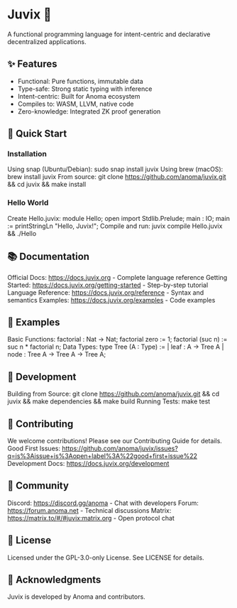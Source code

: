 # Juvix 🌟
A functional programming language for intent-centric and declarative decentralized applications.
## ✨ Features
- Functional: Pure functions, immutable data
- Type-safe: Strong static typing with inference  
- Intent-centric: Built for Anoma ecosystem
- Compiles to: WASM, LLVM, native code
- Zero-knowledge: Integrated ZK proof generation
## 🚀 Quick Start
### Installation
Using snap (Ubuntu/Debian): sudo snap install juvix
Using brew (macOS): brew install juvix
From source: git clone https://github.com/anoma/juvix.git && cd juvix && make install
### Hello World
Create Hello.juvix: module Hello; open import Stdlib.Prelude; main : IO; main := printStringLn "Hello, Juvix!";
Compile and run: juvix compile Hello.juvix && ./Hello
## 📚 Documentation
Official Docs: https://docs.juvix.org - Complete language reference
Getting Started: https://docs.juvix.org/getting-started - Step-by-step tutorial
Language Reference: https://docs.juvix.org/reference - Syntax and semantics
Examples: https://docs.juvix.org/examples - Code examples
## 🎯 Examples
Basic Functions: factorial : Nat -> Nat; factorial zero := 1; factorial (suc n) := suc n * factorial n;
Data Types: type Tree (A : Type) := | leaf : A -> Tree A | node : Tree A -> Tree A -> Tree A;
## 🔧 Development
Building from Source: git clone https://github.com/anoma/juvix.git && cd juvix && make dependencies && make build
Running Tests: make test
## 🤝 Contributing
We welcome contributions! Please see our Contributing Guide for details.
Good First Issues: https://github.com/anoma/juvix/issues?q=is%3Aissue+is%3Aopen+label%3A%22good+first+issue%22
Development Docs: https://docs.juvix.org/development
## 💬 Community
Discord: https://discord.gg/anoma - Chat with developers
Forum: https://forum.anoma.net - Technical discussions
Matrix: https://matrix.to/#/#juvix:matrix.org - Open protocol chat
## 📄 License
Licensed under the GPL-3.0-only License. See LICENSE for details.
## 🙏 Acknowledgments
Juvix is developed by Anoma and contributors.
